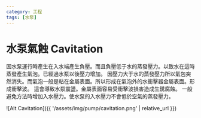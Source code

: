 ```yaml
---
category: 工程 
tags: [水泵]
---
```


# 水泵氣蝕 Cavitation

因水泵運行時產生在入水端產生負壓。而且負壓低于水的蒸發壓力。以致水在這時蒸發產生氣泡。已經過水泵以後壓力增加。
因壓力大于水的蒸發壓力所以氣包突然消失。而氣泡一般是粘在金屬表面。所以形成在氣泡外的水衝擊器金屬表面。形成衝擊波。
這會導致水泵震盪。金屬表面容易受衝擊波損害造成生銹腐蝕。
一般避免方法時增加入水壓力。使水泵的入水壓力不會低於空氣的蒸發壓力。


![Alt Cavitation]({{ '/assets/img/pump/cavitation.png' | relative_url }})